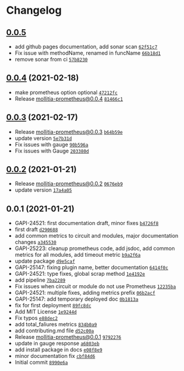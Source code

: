 # Changelog

## [0.0.5](https://github.com/genesys/mollitia-prometheus/compare/0.0.4...0.0.5)

- add github pages documentation, add sonar scan [`62f51c7`](https://github.com/genesys/mollitia-prometheus/commit/62f51c701157c956b8b3f022f9f2e2d891ea949f)
- Fix issue with methodName, renamed in funcName [`66b18d1`](https://github.com/genesys/mollitia-prometheus/commit/66b18d1de4edb497f022237238ac03bd2e4171d4)
- remove sonar from ci [`57b8230`](https://github.com/genesys/mollitia-prometheus/commit/57b82307f0f0d40df2be3e9960fe502df6c0dba3)

## [0.0.4](https://github.com/genesys/mollitia-prometheus/compare/0.0.3...0.0.4) (2021-02-18)

- make prometheus option optional [`47212fc`](https://github.com/genesys/mollitia-prometheus/commit/47212fc1d2e2474c62262f3ceabd335cb833a8a5)
- Release mollitia-prometheus@0.0.4 [`81466c1`](https://github.com/genesys/mollitia-prometheus/commit/81466c17a5e224d0f8b128e307a0f90a7c1d2398)

## [0.0.3](https://github.com/genesys/mollitia-prometheus/compare/0.0.2...0.0.3) (2021-02-17)

- Release mollitia-prometheus@0.0.3 [`b64b59e`](https://github.com/genesys/mollitia-prometheus/commit/b64b59ede62280b4f2b5f6cd407be00cb5d2bbdc)
- update version [`5e7b31d`](https://github.com/genesys/mollitia-prometheus/commit/5e7b31df317d50bd90ae697460aa1f4600f120fd)
- Fix issues with gauge [`90b596a`](https://github.com/genesys/mollitia-prometheus/commit/90b596ade29603fa4caec0095307bf424407311b)
- Fix issues with Gauge [`203380d`](https://github.com/genesys/mollitia-prometheus/commit/203380d1faaabba91c0df29cf59d77bcaed3e6cb)

## [0.0.2](https://github.com/genesys/mollitia-prometheus/compare/0.0.1...0.0.2) (2021-01-21)

- Release mollitia-prometheus@0.0.2 [`0676eb9`](https://github.com/genesys/mollitia-prometheus/commit/0676eb964f074a8ec380b57ee426476abe5b5c45)
- update version [`17a4a05`](https://github.com/genesys/mollitia-prometheus/commit/17a4a058e9150da1334829d5b8a5a0a4a87dc921)

## 0.0.1 (2021-01-21)

- GAPI-24521: first documentation draft, minor fixes [`b4726f8`](https://github.com/genesys/mollitia-prometheus/commit/b4726f8485c40922e6166164727d0f244af41a41)
- first draft [`d290688`](https://github.com/genesys/mollitia-prometheus/commit/d290688b7ed091ec070797cf2ec54c6c36a6417f)
- add common metrics to circuit and modules, major documentation changes [`a345530`](https://github.com/genesys/mollitia-prometheus/commit/a34553047bc36edc660667926f2d4755c7207f0e)
- GAPI-25223: cleanup prometheus code, add jsdoc, add common metrics for all modules, add timeout metric [`b9a2f6a`](https://github.com/genesys/mollitia-prometheus/commit/b9a2f6a62732e88ce7e5dbf9e8d513e7ef6648e4)
- update package [`d9e5caf`](https://github.com/genesys/mollitia-prometheus/commit/d9e5caf0ec69a360da8a4c5e199eda5e2356f374)
- GAPI-25147: fixing plugin name, better documentation [`6414f0c`](https://github.com/genesys/mollitia-prometheus/commit/6414f0c635bd81e245dfb25d9e5e23c9e6071f9f)
- GAPI-24521: type fixes, global scrap method [`1e4192e`](https://github.com/genesys/mollitia-prometheus/commit/1e4192e12c153e2ea05a23f3a7ae9bc1d8b6a286)
- add pipeline [`7ba2289`](https://github.com/genesys/mollitia-prometheus/commit/7ba2289277dad209d8b1c6e3421c5e549f928c16)
- Fix issues when circuit or module do not use Prometheus [`12235ba`](https://github.com/genesys/mollitia-prometheus/commit/12235ba8e24a486872cd37a250537eeaf9cb393d)
- GAPI-24521: multiple fixes, adding metrics prefix [`06b2acf`](https://github.com/genesys/mollitia-prometheus/commit/06b2acf74b30336d11a752746ab8e2064ecb63f2)
- GAPI-25147: add temporary deployed doc [`0b1813a`](https://github.com/genesys/mollitia-prometheus/commit/0b1813aec89f9eb8baca9543666248bdec893d76)
- fix for first deployment [`89fc8dc`](https://github.com/genesys/mollitia-prometheus/commit/89fc8dccfaeb52e8fa79ed4a204c6c31894222de)
- Add MIT License [`1e9244d`](https://github.com/genesys/mollitia-prometheus/commit/1e9244d78cce6f80fbe54951fed9ecf7ef2d9fa3)
- Fix typos [`e88dec2`](https://github.com/genesys/mollitia-prometheus/commit/e88dec21ef4dc42fa997a7b9c8c0bbd1b265f45a)
- add total_faliures metrics [`834b0a9`](https://github.com/genesys/mollitia-prometheus/commit/834b0a9ddf2600af5d50aee8512d47c8735d4ab1)
- add contributing.md file [`d52c00a`](https://github.com/genesys/mollitia-prometheus/commit/d52c00a708087d4ac2914a38da68e9ff3fe074f6)
- Release mollitia-prometheus@0.0.1 [`9792276`](https://github.com/genesys/mollitia-prometheus/commit/9792276d2794733d1b2eb6ccfbb6e6d67e6ff29a)
- update in gauge response [`a6803eb`](https://github.com/genesys/mollitia-prometheus/commit/a6803eb3c91f970ebf631fc14080034f8943b618)
- add install package in docs [`e08f8e9`](https://github.com/genesys/mollitia-prometheus/commit/e08f8e9f1dc47e84c9629b29c7517ebe70c0e4c3)
- minor documentation fix [`cbf84d6`](https://github.com/genesys/mollitia-prometheus/commit/cbf84d644a7fa75b3d74ccb00a3e6b4a1f0f7056)
- Initial commit [`8990e6a`](https://github.com/genesys/mollitia-prometheus/commit/8990e6a61af1aafa2fa9d0cadc821008065542f6)
